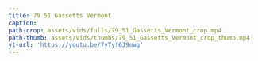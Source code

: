 ```yaml
---
title: 79 51 Gassetts Vermont
caption:
path-crop: assets/vids/fulls/79_51_Gassetts_Vermont_crop.mp4
path-thumb: assets/vids/thumbs/79_51_Gassetts_Vermont_crop_thumb.mp4
yt-url: 'https://youtu.be/7yTyf6J9mwg'
---
```

